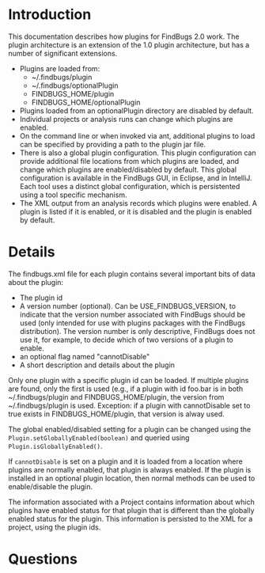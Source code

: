 # Introduction #

This documentation  describes how plugins for FindBugs 2.0 work. The plugin architecture is an extension of the 1.0 plugin architecture, but has a number of significant extensions.
  * Plugins are loaded from:
    * ~/.findbugs/plugin
    * ~/.findbugs/optionalPlugin
    * FINDBUGS\_HOME/plugin
    * FINDBUGS\_HOME/optionalPlugin
  * Plugins loaded from an optionalPlugin directory are disabled by default.
  * Individual projects or analysis runs can change which plugins are enabled.
  * On the command line or when invoked via ant, additional plugins to load can be specified by providing a path to the plugin jar file.
  * There is also a global plugin configuration. This plugin configuration can provide additional file locations from which plugins are loaded, and change which plugins are enabled/disabled by default. This global configuration is available in the FindBugs GUI, in Eclipse, and in IntelliJ. Each tool uses a distinct global configuration, which is persistented using a tool specific mechanism.
  * The XML output from an analysis records which plugins were enabled. A plugin is listed if it is enabled, or it is disabled and the plugin is enabled by default.

# Details #

The findbugs.xml file for each plugin contains several important bits of data about the plugin:
  * The plugin id
  * A version number (optional). Can be USE\_FINDBUGS\_VERSION, to indicate that the version number associated with FindBugs should be used (only intended for use with plugins packages with the FindBugs distribution). The version number is only descriptive, FindBugs does not use it, for example, to decide which of two versions of a plugin to enable.
  * an optional flag named "cannotDisable"
  * A short description and details about the plugin

Only one plugin with a specific plugin id can be loaded. If multiple plugins are found, only the first is used (e.g., if a plugin with id foo.bar is in both  ~/.findbugs/plugin and  FINDBUGS\_HOME/plugin, the version from ~/.findbugs/plugin is used. Exception: if a plugin with cannotDisable set to true exists in FINDBUGS\_HOME/plugin, that version is alway used.

The global enabled/disabled setting for a plugin can be changed using the` Plugin.setGloballyEnabled(boolean)` and queried using `Plugin.isGloballyEnabled()`.

If `cannotDisable` is set on a plugin and it is loaded from a location where plugins are normally enabled, that plugin is always enabled. If the plugin is installed in an optional plugin location, then normal methods can be used to enable/disable the plugin.

The information associated with a Project contains information about which plugins have enabled status for that plugin that is different than the globally enabled status for the plugin. This information is persisted to the XML for a project, using the plugin ids.

# Questions #